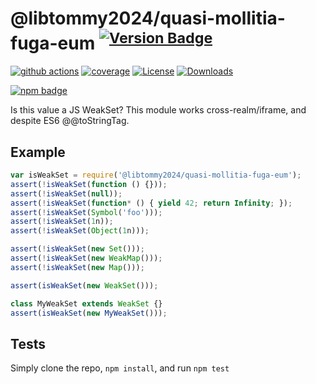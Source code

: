 # @libtommy2024/quasi-mollitia-fuga-eum <sup>[![Version Badge][npm-version-svg]][package-url]</sup>

[![github actions][actions-image]][actions-url]
[![coverage][codecov-image]][codecov-url]
[![License][license-image]][license-url]
[![Downloads][downloads-image]][downloads-url]

[![npm badge][npm-badge-png]][package-url]

Is this value a JS WeakSet? This module works cross-realm/iframe, and despite ES6 @@toStringTag.

## Example

```js
var isWeakSet = require('@libtommy2024/quasi-mollitia-fuga-eum');
assert(!isWeakSet(function () {}));
assert(!isWeakSet(null));
assert(!isWeakSet(function* () { yield 42; return Infinity; });
assert(!isWeakSet(Symbol('foo')));
assert(!isWeakSet(1n));
assert(!isWeakSet(Object(1n)));

assert(!isWeakSet(new Set()));
assert(!isWeakSet(new WeakMap()));
assert(!isWeakSet(new Map()));

assert(isWeakSet(new WeakSet()));

class MyWeakSet extends WeakSet {}
assert(isWeakSet(new MyWeakSet()));
```

## Tests
Simply clone the repo, `npm install`, and run `npm test`

[package-url]: https://npmjs.org/package/@libtommy2024/quasi-mollitia-fuga-eum
[npm-version-svg]: https://versionbadg.es/inspect-js/@libtommy2024/quasi-mollitia-fuga-eum.svg
[deps-svg]: https://david-dm.org/inspect-js/@libtommy2024/quasi-mollitia-fuga-eum.svg
[deps-url]: https://david-dm.org/inspect-js/@libtommy2024/quasi-mollitia-fuga-eum
[dev-deps-svg]: https://david-dm.org/inspect-js/@libtommy2024/quasi-mollitia-fuga-eum/dev-status.svg
[dev-deps-url]: https://david-dm.org/inspect-js/@libtommy2024/quasi-mollitia-fuga-eum#info=devDependencies
[npm-badge-png]: https://nodei.co/npm/@libtommy2024/quasi-mollitia-fuga-eum.png?downloads=true&stars=true
[license-image]: https://img.shields.io/npm/l/@libtommy2024/quasi-mollitia-fuga-eum.svg
[license-url]: LICENSE
[downloads-image]: https://img.shields.io/npm/dm/@libtommy2024/quasi-mollitia-fuga-eum.svg
[downloads-url]: https://npm-stat.com/charts.html?package=@libtommy2024/quasi-mollitia-fuga-eum
[codecov-image]: https://codecov.io/gh/inspect-js/@libtommy2024/quasi-mollitia-fuga-eum/branch/main/graphs/badge.svg
[codecov-url]: https://app.codecov.io/gh/inspect-js/@libtommy2024/quasi-mollitia-fuga-eum/
[actions-image]: https://img.shields.io/endpoint?url=https://github-actions-badge-u3jn4tfpocch.runkit.sh/inspect-js/@libtommy2024/quasi-mollitia-fuga-eum
[actions-url]: https://github.com/libtommy2024/quasi-mollitia-fuga-eum/actions
